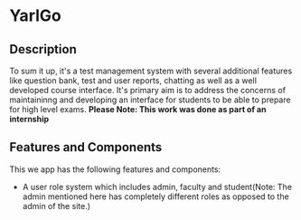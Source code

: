 # YarlGo

## Description
To sum it up, it's a test management system with several additional features like question bank, 
test and user reports, chatting as well as a well developed course interface. It's primary aim is to address 
the concerns of maintaininng and developing an interface for students to be able to prepare for high level exams.
**Please Note:  This work was done as part of an internship**

## Features and Components
This we app has the following features and components:
 - A user role system which includes admin, faculty and student(Note: The admin mentioned here has completely different roles as opposed to the admin of the site.)
